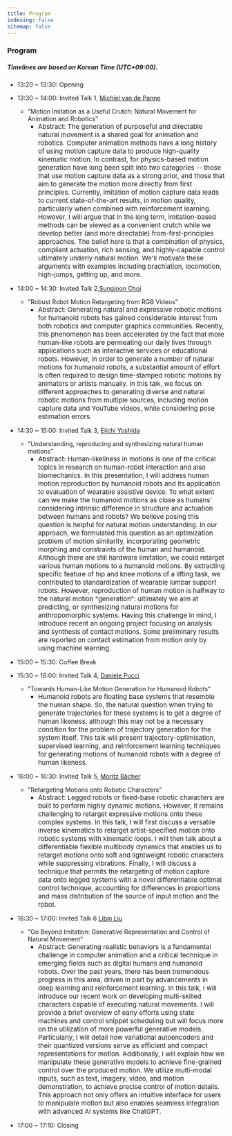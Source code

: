 ```yaml
---
title: Program
indexing: false
sitemap: false
---
```

### Program
##### Timelines are based on Korean Time (UTC+09:00).
  * 13:20 ~ 13:30: Opening
  * 13:30 ~ 14:00: Invited Talk 1, [Michiel van de Panne](./speakers.md/#michiel-van-de-panne-university-of-british-columbia-canada) 
    * "Motion Imitation as a Useful Crutch:  Natural Movement for Animation and Robotics"
        - <span style="font-size:15px">Abstract: The generation of purposeful and directable natural movement is a shared goal for animation and robotics. Computer animation methods have a long history of using motion capture data to produce high-quality kinematic motion. In contrast, for physics-based motion generation have long been split into two categories -- those that use motion capture data as a strong prior, and those that aim to generate the motion more directly from first principles. Currently, imitation of motion capture data leads to current state-of-the-art results, in motion quality, particularly when combined with reinforcement learning. However, I will argue that in the long term, imitation-based methods can be viewed as a convenient crutch while we develop better (and more directable) from-first-principles approaches. The belief here is that a combination of physics, compliant actuation, rich sensing, and highly-capable control ultimately underly natural motion.  We'll motivate these arguments with examples including brachiation, locomotion, high-jumps, getting up, and more.</span>
  * 14:00 ~ 14:30: Invited Talk 2,[Sungjoon Choi](./speakers.md/#sungjoon-choi-korea-university-korea)
    * "Robust Robot Motion Retargeting from RGB Videos"
        - <span style="font-size:15px">Abstract: Generating natural and expressive robotic motions for humanoid robots has gained considerable interest from both robotics and computer graphics communities. Recently, this phenomenon has been accelerated by the fact that more human-like robots are permeating our daily lives through applications such as interactive services or educational robots. However, in order to generate a number of natural motions for humanoid robots, a substantial amount of effort is often required to design time-stamped robotic motions by animators or artists manually. In this talk, we focus on different approaches to generating diverse and natural robotic motions from multiple sources, including motion capture data and YouTube videos, while considering pose estimation errors. </span>
        
  * 14:30 ~ 15:00: Invited Talk 3, [Eiichi Yoshida](./speakers.md/#eiichi-yoshida-tokyo-university-of-science-japan)
    * "Understanding, reproducing and synthesizing natural human motions"
        - <span style="font-size:15px">Abstract: Human-likeliness in motions is one of the critical topics in research on human-robot interaction and also biomechanics. In this presentation, I will address human motion reproduction by humanoid robots and its application to evaluation of wearable assistive device. To what extent can we make the humanoid motions as close as humans' considering intrinsic difference in structure and actuation between humans and robots? We believe posing this question is helpful for natural motion understanding. In our approach, we formulated this question as an optimization problem of motion similarity, incorporating geometric morphing and constraints of the human and humanoid. Although there are still hardware limitation, we could retarget various human motions to a humanoid motions. By extracting specific feature of hip and knee motions of a lifting task, we contributed to standardization of wearable lumbar support robots. However, reproduction of human motion is halfway to the natural motion "generation": ultimately we aim at predicting, or synthesizing natural motions for anthropomorphic systems. Having this challenge in mind, I introduce recent an ongoing project focusing on analysis and synthesis of contact motions. Some preliminary results are reported on contact estimation from  motion only by using machine learning. </span>
  * 15:00 ~ 15:30: Coffee Break
  * 15:30 ~ 16:00: Invited Talk 4, [Daniele Pucci](./speakers.md/#daniele-pucci-italiano-di-technologia-italy)
    * "Towards Human-Like Motion Generation for Humanoid Robots"
        - <span style="font-size:15px">Humanoid robots are floating base systems that resemble the human shape. So, the natural question when trying to generate trajectories for these systems is to get a degree of human likeness, although this may not be a necessary condition for the problem of trajectory generation for the system itself. This talk will present trajectory-optimisation, supervised learning, and reinforcement learning  techniques for generating motions of humanoid robots with a degree of human likeness. </span>
  * 16:00 ~ 16:30: Invited Talk 5, [Moritz Bächer](./speakers.md/#moritz-bächer-disney-research-switzerland)
    * "Retargeting Motions onto Robotic Characters"
        - <span style="font-size:15px">Abstract: Legged robots or fixed-base robotic characters are built to perform highly dynamic motions. However, it remains challenging to retarget expressive motions onto these complex systems. In this talk, I will first discuss a versatile inverse kinematics to retarget artist-specified motion onto robotic systems with kinematic loops. I will then talk about a differentiable flexible multibody dynamics that enables us to retarget motions onto soft and lightweight robotic characters while suppressing vibrations. Finally, I will discuss a technique that permits the retargeting of motion capture data onto legged systems with a novel differentiable optimal control technique, accounting for differences in proportions and mass distribution of the source of input motion and the robot.</span>
        
  * 16:30 ~ 17:00: Invited Talk 6 [Libin Liu](./speakers.md/#libin-liu-peking-university-china)
    * "Go Beyond Imitation: Generative Representation and Control of Natural Movement"
        - <span style="font-size:15px">Abstract: Generating realistic behaviors is a fundamental challenge in computer animation and a critical technique in emerging fields such as digital humans and humanoid robots. Over the past years, there has been tremendous progress in this area, driven in part by advancements in deep learning and reinforcement learning. In this talk, I will introduce our recent work on developing multi-skilled characters capable of executing natural movements. I will provide a brief overview of early efforts using state machines and control snippet scheduling but will focus more on the utilization of more powerful generative models. Particularly, I will detail how variational autoencoders and their quantized versions serve as efficient and compact representations for motion. Additionally, I will explain how we manipulate these generative models to achieve fine-grained control over the produced motion. We utilize multi-modal inputs, such as text, imagery, video, and motion demonstration, to achieve precise control of motion details. This approach not only offers an intuitive interface for users to manipulate motion but also enables seamless integration with advanced AI systems like ChatGPT.</span>
  * 17:00 ~ 17:10: Closing
